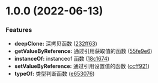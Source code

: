 # 1.0.0 (2022-06-13)


### Features

* **deepClone:** 深拷贝函数 ([232ff63](https://github.com/chengbotao/billows/commit/232ff63435dc6b16707d43fd5f978aff40765051))
* **getValueByReference:** 通过引用获取值的函数 ([55fe9e6](https://github.com/chengbotao/billows/commit/55fe9e65b5dd932ac5906e8fae84e2ef8104f276))
* **instanceOf:** instanceof 函数 ([18c1674](https://github.com/chengbotao/billows/commit/18c1674a67935029f04d29552cb92c5a3e0d8007))
* **setValueByReference:** 通过引用设置值的函数 ([ccff921](https://github.com/chengbotao/billows/commit/ccff921713d956442822da1a165d0301daccf1a3))
* **typeOf:** 类型判断函数 ([e653076](https://github.com/chengbotao/billows/commit/e653076a1c5d12a8092f2b8db8f9755ce04addd2))



